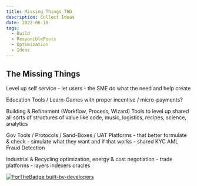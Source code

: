 ```yaml
---
title: Missing Things TBD
description: Collect Ideas
date: 2022-06-10
tags:
  - Build
  - ResponiblePosts
  - Optimization
  - Ideas
---
```


## The Missing Things 

Level up self service - let users - the SME do what the need and help create

Education Tools / Learn-Games with proper incentive / micro-payments?

Building & Refinement (Workflow, Process, Wizard) Tools to level up shared all sorts of structures of value like code, music, logistics, recipes, science, analytics

Gov Tools / Protocols / Sand-Boxes / UAT Platforms - that better formulate & check - simulate what they want and if that works - shared KYC AML Fraud Detection
 
Industrial & Recycling optimization, energy & cost negotiation - trade platforms - layers indexers oracles



[![ForTheBadge built-by-developers](http://ForTheBadge.com/images/badges/built-by-developers.svg)](https://GitHub.com/hjvogel/)

